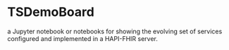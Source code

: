 # TSDemoBoard
a Jupyter notebook or notebooks for showing the evolving set of services configured and implemented in a HAPI-FHIR server.
